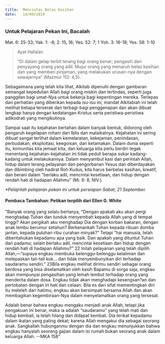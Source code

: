 ```yaml
---
title:  Mencintai Belas Kasihan
date:   14/09/2019
---
```


### Untuk Pelajaran Pekan Ini, Bacalah
Mat. 6: 25-33; Yak. 1: -8; 2: 15, 16; Yes. 52: 7; 1 Yoh. 3: 16-18; Yes. 58: 1-10

> <p>Ayat Hafalan</p>
> “Di dalam gelap terbit terang bagi orang benar; pengasih dan penyayang orang yang adil. Mujur orang yang menaruh belas kasihan dan yang memberi pinjaman, yang melakukan urusan-nya dengan sewajarnya” (Mazmur 112: 4,5).

Sebagaimana yang telah kita lihat, Alkitab dipenuhi dengan gambaran semangat kepedulian Allah bagi orang miskin dan tertindas, seperti juga panggilan bagi umat-Nya untuk bekerja bagi kepentingan mereka. Terlepas dari perhatian yang diberikan kepada isu-isu ini, mandat Alkitabiah ini telah melihat betapa terserak dan terbagi-bagi penggenapan dan akan dibuat lengkap hanya dengan kedatangan Kristus serta peristiwa-peristiwa adikodrati yang mengikutinya.

Sampai saat itu kejahatan bertahan dalam banyak bentuk, didorong oleh pengaruh kegelapan rohani dari Iblis dan malaikatnya. Kejahatan ini sering dibuat sangat terlihat dalam kemelaratan, kekejaman, penindasan, perbudakan, eksploitasi, keegoisan, dan ketamakan. Dalam dunia seperti itu, komunitas kita jemaat kita, dan keluarga kita perlu berdiri tegak menentang kejahatan-kejahatan ini tidak peduli berapa sukar kadang-kadang untuk melakukannya. Dalam menyambut kasi dan perintah Allah, hidup dalam terang pelayanan dan pengorbanan Yesus dan diberdayakan dan dibimbing oleh hadirat Roh Kudus, kita harus berbelas kasihan, kreatif, dan berani dalam "berlaku adil, mencintai kesetiaan, dan hidup dengan rendah hati di hadapan Allahmu" (Mi. 6: 8, NIV.).

_*Pelajrilah pelajaran pekan ini untuk persiapan Sabat, 21 September._

#### Pembaca Tambahan: Petikan terpilih dari Ellen G. White

"Banyak orang yang selalu bertanya, “Dengan apakah aku akan pergi menghadap Tuhan dan tunduk menyembah kepada Allah yang di tempat tinggi? Akan pergikah aku menghadap Dia dengan korban bakaran, dengan anak lembu berumur setahun? Berkenankah Tuhan kepada ribuan domba jantan, kepada puluhan ribu curahan minyak?” Tetapi “hai manusia, telah diberitahukan kepadamu apa yang baik. Dan apakah yang dituntut Tuhan dari padamu; selain berlaku adil, mencintai kesetiaan dan hidup dengan rendah hati di hadapan Aliahmu?” 22 Inilah pelayanan yang telah dipilih Allah,—”supaya engkau membuka belenggu-belenggu kelaliman dan melepaskan tali-tali kuk... dan tidak menyembunyikan diri terhadap saudaramu sendiri.” 23Bila engkau melihat dirimu sendiri sebagai orang berdosa yang bisa diselamatkan oleh kasih Bapamu di sorga saja, engkau akan mempunyai pengasihan yang lemah lembut terhadap orang yang menderita dalam dosa. Engkau tidak akan menghadapi kesengsan?an dan pertobatan dengan iri hati dan celaan. Bila es dari sifat mementingkan diri itu meleleh dari hatimu, engkau akan bersimpati bersama Allah dan akan membagikan kegembiraan-Nya dalam menyelamatkan orang yang tersesat.

Adalah benar bahwa engkau mengaku menjadi anak Allah, tetapi jika pengakuan ini benar, maka ia adalah “saudaramu” yang telah mati dan hidup kembali, ia telah hilang dan didapat kembali. Dia terikat kepadamu dalam ikatan yang paling dekat; karena Allah mengakui dia sebagai seorang anak. Sangkallah hubunganmu dengan dia dan engkau menunjukkan bahwa engkau hanyalah seorang gajian dalam isi rumah bukan seorang anak dalam keluarga Allah. --MKA 158"